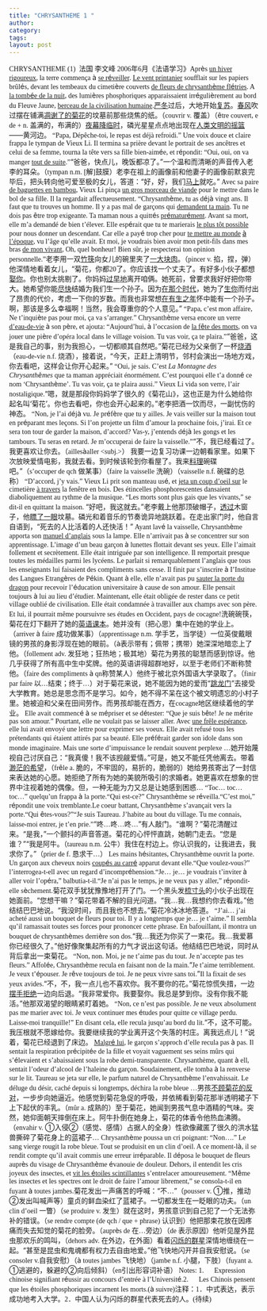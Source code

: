 ```yaml
---
title: "CHRYSANTHEME 1 "
author:
category: 
tags: 
layout: post
---
```

<font face="Times New Roman">CHRYSANTHEME (1)  </font>法国<font face="Times New Roman"> </font>李文峰<font face="Times New Roman"> 2006</font>年<font face="Times New Roman">6</font>月《法语学习》<font face="Times New Roman">Apr</font>è<font face="Times New Roman">s <u>un hiver rigoureux</u>, la terre commença </font>à<font face="Times New Roman"> <u>se r</u></font><u>é</u><font face="Times New Roman"><u>veiller</u>. <u>Le vent printanier</u> soufflait sur les papiers brûl</font>é<font face="Times New Roman">s, devant les tembeaux du cimeti</font>è<font face="Times New Roman">re couverts <u>de fleurs de chrysanth</u></font><u>è</u><u><font face="Times New Roman">me fl</font></u><u>é</u><font face="Times New Roman"><u>tries</u>. A <u>la tomb</u></font><u>é</u><font face="Times New Roman"><u>e de la nuit</u>, des lumi</font>è<font face="Times New Roman">res phosphoriques apparaissaient irr</font>é<font face="Times New Roman">guli</font>è<font face="Times New Roman">rement au bord du Fleuve Jaune, <u>berceau de la civilisation humaine</u>.</font><u>严冬</u>过后，大地开始<u>复苏</u>。<u>春风</u>吹过摆在铺满<u>凋谢了的菊花</u>的坟墓前那些烧焦的纸。（<font face="Times New Roman">couvrir v. </font>覆盖）（ê<font face="Times New Roman">tre couvert, e de + n. </font>盖满的，布满的）<u>夜幕降临时</u>，磷光星星点点地出现在<u>人类文明的摇篮</u>——黄河边。<font face="Times New Roman"> </font><font face="Times New Roman">“Papa, Dépêche-toi, le repas est déjà refroidi.” Une voix douce et claire frappa le tympan de Vieux Li. Il termina sa prière devant le portrait de ses ancêtres et celui de sa femme, tourna la tête vers sa fille bien-aim</font>é<font face="Times New Roman">e, et r</font>é<font face="Times New Roman">pondit: “Oui, oui, on va manger <u>tout de suite</u>.”</font>“爸爸，快点儿，晚饭都凉了。”一个温和而清晰的声音传入老李的耳朵。（<font face="Times New Roman">tympan n.m. [</font>解<font face="Times New Roman">]</font>鼓膜）老李在祖上的画像前和他妻子的画像前默哀完毕后，把头转向他可爱至极的女儿，答道：“好，好，我们<u>马上</u>就吃。”<font face="Times New Roman"> </font><font face="Times New Roman">Avec sa paire <u>de baguettes en bambou</u>, Vieux Li pinça <u>un gros morceau de viande</u> pour le mettre dans le bol de sa fille. Il la regardait affectueusement. “Chrysanth</font>è<font face="Times New Roman">me, tu as d</font>é<font face="Times New Roman">j</font>à<font face="Times New Roman"> vingt ans. Il faut que tu trouves un homme. Il y a pas mal de garçons qui <u>demandent ta main</u>. Tu ne dois pas </font>ê<font face="Times New Roman">tre trop exigeante. Ta maman nous a quitt</font>é<font face="Times New Roman">s <u>pr</u></font><u>é</u><u><font face="Times New Roman">matur</font></u><u>é</u><font face="Times New Roman"><u>ment</u>. Avant sa mort, elle m’a demandé de bien t’élever. Elle esp</font>é<font face="Times New Roman">rait que tu te marierais <u>le plus tôt possible</u> pour nous donner un descendant. Car elle a pay</font>é<font face="Times New Roman"> trop cher pour <u>te mettre au monde</u> </font><u>à</u><font face="Times New Roman"><u> l’époque</u>, vu l’âge qu’elle avait. Et moi, je voudrais bien avoir mon petit-fils dans mes bras <u>de mon vivant</u>, Oh, quel bonheur! Bien sûr, je respecterai ton opinion personnelle.”</font>老李用一双<u>竹筷</u>向女儿的碗里夹了<u>一大块肉</u>。（<font face="Times New Roman">pincer v. </font>掐，捏，弹）他深情地看着女儿，“菊花，你都<font face="Times New Roman">20</font>了。你应该找一个丈夫了。有好多小伙子都想<u>娶你</u>。你也别太挑剔了。你妈妈<u>过早地</u>离开咱俩。她死前，曾要求我好好把你带大。她希望你能<u>尽快</u>结婚为我们生一个孙子。因为<u>在那个时代</u>，她为了<u>生你</u>而付出了昂贵的代价，考虑一下你的岁数。而我也非常想<u>在有生之年</u>怀中能有一个孙子。啊，那该是多么幸福啊！当然，我会尊重你的个人意见。”<font face="Times New Roman"> </font><font face="Times New Roman">“Papa, c’est mon affaire, Ne t’inqui</font>è<font face="Times New Roman">te pas pour moi, ça va s’arranger.” Chrysanth</font>è<font face="Times New Roman">me versa encore un verre <u>d’eau-de-vie</u> </font>à<font face="Times New Roman"> son p</font>è<font face="Times New Roman">re, et ajouta: “Aujourd’hui, </font>à<font face="Times New Roman"> l’occasion de <u>la f</u></font><u>ê</u><font face="Times New Roman"><u>te des morts</u>, on va jouer une pi</font>è<font face="Times New Roman">re d’opéra local dans le village voision. Tu vas voir, ça te plaira.”</font>“爸爸，这是我自己的事，别为我担心，一切都顺其自然吧。”菊花已经为父亲倒了一杯<u>烧酒</u>（<font face="Times New Roman">eau-de-vie n.f. </font>烧酒），接着说，“今天，正赶上清明节，邻村会演出一场地方戏，你去看吧，这样会让你开心起来。”<font face="Times New Roman"> </font><font face="Times New Roman">“Oui, je sais. C’est <em>La Montagne des Chrysanth</em></font><em>è</em><font face="Times New Roman"><em>mes</em> que ta maman appréciait énormément. C’est pourquoi elle t’a donn</font>é<font face="Times New Roman"> ce nom ‘Chrysanth</font>è<font face="Times New Roman">me’. Tu vas voir, ça te plaira aussi.” Vieux Li vida son verre, l’air nostaligique.</font>“嗯，就是那段你妈妈学了很久的《菊花山》，这也正是为什么她给你起名叫‘菊花’。你也去看吧，你也会开心起来的。”老李把酒一饮而尽，一副忧伤的神态。<font face="Times New Roman"> </font><font face="Times New Roman">“Non, je l’ai d</font>é<font face="Times New Roman">j</font>à<font face="Times New Roman"> vu. Je pr</font>é<font face="Times New Roman">f</font>è<font face="Times New Roman">re que tu y ailles. Je vais veiller sur la maison tout en pr</font>é<font face="Times New Roman">parant mes leçons. Si l’on projette un film d’amour la prochaine fois, j’irai. Et ce sera ton tour de garder la maison, d’accord? Vas-y, j’entends d</font>é<font face="Times New Roman">j</font>à<font face="Times New Roman"> les gongs et les tambours. Tu seras en retard. Je m’occuperai de faire la vaisselle.”</font>“不，我已经看过了。我更喜欢让你去。（<font face="Times New Roman">ailles</font>à<font face="Times New Roman">aller <subj.></font>）<font face="Times New Roman"> </font>我要一边复习功课一边朝看家里。如果下次放映爱情电影，我就去看。到时候该轮到你看屋了。我来<u>料理</u>碗碟吧。”（<font face="Times New Roman">s’occuper de qch </font>做某事）（<font face="Times New Roman">faire la vaisselle </font>洗碗）（<font face="Times New Roman">vaisselle n.f. </font>碗碟的总称）<font face="Times New Roman"> </font><font face="Times New Roman">“D’accord, j’y vais.” Vieux Li prit son manteau us</font>é<font face="Times New Roman">, et <u>jeta un coup d’oeil sur</u> le cimetière <u>à travers</u> la fenêtre en bois. Des étincelles phosphorescentes dansaient diaboliquement au rythme de la musique. “Les morts sont plus gais que les vivants,” se dit-il en quittant la maison. </font>“好吧，我这就去。”老李戴上他那顶破帽子，<u>透过</u>木窗子，他<u>瞟了一眼</u>坟墓。磷光和着音乐的节奏诡异地跳跃着。在走出家门时，他自言自语到，“死去的人比活着的人还快活！”<font face="Times New Roman"> </font><font face="Times New Roman">Ayant lav</font>é<font face="Times New Roman"> la vaisselle, Chrysanth</font>è<font face="Times New Roman">me apporta son <u>manuel d’anglais</u> sous la lampe. Elle n’arrivait pas </font>à<font face="Times New Roman"> se concentrer sur son apprentissage. L’image d’un beau garçon </font>à<font face="Times New Roman"> lunettes flottait devant ses yeux. Elle l’aimait follement et secrètement. Elle était intriguée par son intelligence. Il remportait presque toutes les médailles parmi les lycéens. Le parlait si remarquablement l’anglais que tous les enseignants lui faisaient des compliments sans cesse. Il finit par s’inscrire </font>à<font face="Times New Roman"> I’Institue des Langues Etrang</font>è<font face="Times New Roman">res de P</font>é<font face="Times New Roman">kin. Quant </font>à<font face="Times New Roman"> elle, elle n’avait pas pu <u>sauter la porte du dragon</u> pour recevoir l’</font>é<font face="Times New Roman">ducation universitaire </font>à<font face="Times New Roman"> cause de son amour. Elle pensait toujours </font>à<font face="Times New Roman"> lui au lieu d’étudier. Maintenant, elle était obligée de rester dans ce petit village oublié de civilisation. Elle était condamnée à travailler aux champs avec son père. Et lui, il pourrait même poursuivre ses études en Occident, pays de cocagne!</font>洗碗碗筷，菊花在灯下翻开了她的<u>英语课本</u>。她并没有（把心思）集中在她的学业上。（<font face="Times New Roman">arriver </font>à<font face="Times New Roman"> faire </font>成功做某事）（<font face="Times New Roman">apprentissage n.m. </font>学手艺，当学徒）一位英俊戴眼镜的男孩的身影浮现在她的眼前。（à表示带有；佩带；携带）她深深地暗恋上了他。（<font face="Times New Roman">follement adv. </font>发狂地；狂热地；极其地）菊花为男孩的聪慧而感到惊讶。他几乎获得了所有高中生中奖牌。他的英语讲得超群地好，以至于老师们不断称赞他。（<font face="Times New Roman">faire des compliments </font>à<font face="Times New Roman"> qn</font>称赞某人）他终于被北京外国语大学录取了。（<font face="Times New Roman">finir par faire </font>以<font face="Times New Roman">…</font>结束；终于<font face="Times New Roman">…</font>）对于菊花来说，她不能因为她的爱而“<u>跳龙门</u>”去接受大学教育。她总是思念而不是学习。如今，她不得不呆在这个被文明遗忘的小村子里。她被迫和父亲在田间劳作。而男孩却能在西方，在<font face="Times New Roman">cocagne</font>地区继续着他的学业。<font face="Times New Roman"> </font><font face="Times New Roman">Elle avait commenc</font>é<font face="Times New Roman"> </font>à<font face="Times New Roman"> se m</font>é<font face="Times New Roman">priser et se d</font>é<font face="Times New Roman">tester: “Que je suis b</font>ê<font face="Times New Roman">te! Je ne m</font>é<font face="Times New Roman">rite pas son amour.” Pourtant, elle ne voulait pas se laisser aller. Avec <u>une frêle espérance</u>, elle lui avait envoyé une lettre pour exprimer ses voeux. Elle avait refusé tous les prétendants qui étaient attirés par sa beauté. Elle pr</font>é<font face="Times New Roman">f</font>é<font face="Times New Roman">rait garder son idole dans son monde imaginaire. Mais une sorte d’impuissance le rendait souvent perplexe …</font>她开始蔑视自己讨厌自己：“我真傻！我不该觊觎爱情。”可是，她又不能任凭他离去。带着<u>渺茫的希望</u>，（<font face="Times New Roman">fr</font>ê<font face="Times New Roman">le a. </font>脆的，不牢固的，易折的，脆弱的）她给男孩寄出了一封信来表达她的心愿。她拒绝了所有为她的美貌所吸引的求婚者。她更喜欢在想象的世界中注视着她的偶像。但，一种无能为力又总是让她感到困惑<font face="Times New Roman">…</font><font face="Times New Roman"> </font><font face="Times New Roman">“Toc… toc… toc…” quelqu’un frappa </font>à<font face="Times New Roman"> la porte.</font><font face="Times New Roman">“Qui est-ce?” Chrysanth</font>è<font face="Times New Roman">me se r</font>é<font face="Times New Roman">veilla.</font><font face="Times New Roman">“C’est moi,” r</font>é<font face="Times New Roman">pondit une voix tremblante.</font><font face="Times New Roman">Le coeur battant, Chrysanth</font>è<font face="Times New Roman">me s’avançait vers la porte.</font><font face="Times New Roman">“Qui </font>ê<font face="Times New Roman">tes-vous?”</font><font face="Times New Roman">“Je suis Taureau. J’habite au bout du village. Tu me connais, laisse-moi entrer, je t’en prie.”</font>“咚<font face="Times New Roman">…</font>咚<font face="Times New Roman">…</font>咚<font face="Times New Roman">…</font>”有人敲门。“谁啊？”菊花清醒过来。“是我，”一个颤抖的声音答道。菊花的心怦怦直跳，她朝门走去。“您是谁？”“我是阿牛。（<font face="Times New Roman">taureau n.m. </font>公牛）我住在村边上。你认识我的，让我进去，我求你了。”（<font face="Times New Roman">prier de f. </font>恳求干<font face="Times New Roman">…</font>）<font face="Times New Roman"> </font><font face="Times New Roman">Les mains h</font>é<font face="Times New Roman">sitantes, Chrysanth</font>è<font face="Times New Roman">me ouvrit la porte. Un garçon aux cheveux noirs <u>coup</u></font><u>é</u><u><font face="Times New Roman">s au carr</font></u><u>é</u><font face="Times New Roman"> apparut devant elle.</font><font face="Times New Roman">“Que voulez-vous?” l’interrogea-t-ell avec un regard d’incompr</font>é<font face="Times New Roman">hension.</font><font face="Times New Roman">“Je… je… je voudrais t’inviter </font>à<font face="Times New Roman"> aller voir l’op</font>é<font face="Times New Roman">ra,” balbutia-t-il.</font><font face="Times New Roman">“Je n’ai pas le temps, je ne veux pas y aller,” r</font>é<font face="Times New Roman">pondit-elle s</font>è<font face="Times New Roman">chement.</font>菊花双手犹犹豫豫地打开了门。一个黑头发<u>梳寸头</u>的小伙子出现在她面前。“您想干嘛？”菊花带着不解的目光问道。“我<font face="Times New Roman">…</font>我<font face="Times New Roman">…</font>我想约你去看戏。”他结结巴巴地说。“我没时间，而且我也不想去。”菊花冷冰冰地答道。<font face="Times New Roman"> </font><font face="Times New Roman">“J’ai… j’ai acheté aussi un bouquet de fleurs pour toi. Il y a longtemps que je… je t’aime.” Il sembla qu’il ramassait toutes ses forces pour prononcer cette phrase. En bafouillant, il montra un bouquet de chrysanth</font>è<font face="Times New Roman">mes derri</font>è<font face="Times New Roman">re son dos.</font>“我<font face="Times New Roman">…</font>我还为你买了一束花。我<font face="Times New Roman">…</font>我爱慕你已经很久了。”他好像聚集起所有的力气才说出这句话。他结结巴巴地说，同时从背后拿出一束菊花。<font face="Times New Roman"> </font><font face="Times New Roman">“Non, non. Moi, je ne t’aime pas du tout. Je n’accepte pas tes fleurs.” Affol</font>é<font face="Times New Roman">e, Chrysanth</font>è<font face="Times New Roman">me recula en faisant non de la main.</font>“<font face="Times New Roman">Je t’aime terriblement. Je veux t’</font>é<font face="Times New Roman">pouser. Je r</font>ê<font face="Times New Roman">ve toujours de toi. Je ne peux vivre sans toi.</font>”<font face="Times New Roman">Il la fixait de ses yeux avides.</font>“不，不，我一点儿也不喜欢你。我不要你的花。”菊花惊慌失措，一边<u>摆手拒绝</u>一边向后退。“我非常爱你。我要娶你。我总是梦到你。没有你我不能活。”他那双渴望的眼睛紧盯着她。<font face="Times New Roman"> </font><font face="Times New Roman">“Non, ce n’est pas possible. Je ne veux absolument pas me marier avec toi. Je veux continuer mes </font>é<font face="Times New Roman">tudes pour quitte ce village perdu. Laisse-moi tranquille!” En disant cela, elle recula jusqu’au bord du lit.</font>“不，这不可能。我压根就不愿嫁给你。我要继续我的学业离开这个失落的村庄。离我远点儿！”说着，菊花已经退到了床边。<font face="Times New Roman"> </font><u><font face="Times New Roman">Malgr</font></u><u>é</u><font face="Times New Roman"><u> lui</u>, le garçon s’approch d’elle recula pas </font>à<font face="Times New Roman"> pas. Il sentait la respiration pr</font>é<font face="Times New Roman">cipit</font>é<font face="Times New Roman">e de la fille et voyait vaguement ses seins mûrs qui s’</font>é<font face="Times New Roman">levaient et s’abaissaient sous la robe demi-transparente. Chrysanthème, quant </font>à<font face="Times New Roman"> ell, sentait l’odeur d’alcool de l’haleine du garçon. Soudainement, elle tomba </font>à<font face="Times New Roman"> la renverse sur le lit. Taureau se jeta sur elle, le parfum naturel de Chrysanth</font>è<font face="Times New Roman">me l’envahissait. Le déluge du désir, caché depuis si longtemps, déchira la robe bleue …</font>男孩<u>不顾菊花的反对</u>，一步步向她逼近。他感觉到菊花急促的呼吸，并依稀看到菊花那半透明裙子下上下起伏的丰乳。（<font face="Times New Roman">mûr a. </font>成熟的）至于菊花，她闻到男孩气息中酒精的气味。突然，她仰面朝天摔倒在床上。阿牛扑倒在她身上，菊花的体香令他热血沸腾。（<font face="Times New Roman">envahir v. </font>①入侵②（感觉、感情）占据人的全身）性欲像藏匿了很久的洪水猛兽撕碎了菊花身上的蓝裙子<font face="Times New Roman">…</font><font face="Times New Roman"> </font><font face="Times New Roman">Chrysanth</font>è<font face="Times New Roman">me poussa un cri poignant: “Non….” Le sang vierge rougit la robe bleue. Tout se produisit en un clin d’oeil. A ce moment-l</font>à<font face="Times New Roman">, il se rendit compte qu’il avait commis une erreur irr</font>é<font face="Times New Roman">parable. Il d</font>é<font face="Times New Roman">posa le bouquet de fleurs aupr</font>è<font face="Times New Roman">s du visage de Chrysanth</font>è<font face="Times New Roman">me </font>é<font face="Times New Roman">vanouie de douleur. Dehors, il entendit les cris joyeux des insectes, et <u>vit les </u></font><u>é</u><font face="Times New Roman"><u>toiles scintillantes</u> s’entrelacer amoureusement. “M</font>ê<font face="Times New Roman">me les insectes et les spectres ont le droit de faire l’amour librement,” se consola-t-il en fuyant </font>à<font face="Times New Roman"> toutes jambes.</font>菊花发出一声痛苦的呼喊：“不<font face="Times New Roman">…</font>”（<font face="Times New Roman">pousser v. </font>①推，推动②发出叫喊声等）童贞的鲜血染红了蓝裙子。一切都发生在一眨眼的功夫。（<font face="Times New Roman">un clin d’oeil </font>一瞥）（<font face="Times New Roman">se produire v. </font>发生）就在这时，男孩意识到自己犯了一个无法弥补的错误。（<font face="Times New Roman">se rendre compte (de qch / que + phrase) </font>认识到）他把那束花放在因疼痛而失去知觉的菊花的脸旁。（<font face="Times New Roman">aupr</font>è<font face="Times New Roman">s de </font>在<font face="Times New Roman">…</font>旁边）（<font face="Times New Roman">de </font>表示原因）他听见屋外昆虫那欢乐的鸣叫，（<font face="Times New Roman">dehors adv. </font>在外边，在外面）看着<u>闪烁的群星</u>深情地缠绕在一起。“甚至是昆虫和鬼魂都有权力去自由地爱。”他飞快地闪开并自我安慰说。（<font face="Times New Roman">se consoler v.</font>自我安慰）（à<font face="Times New Roman"> toutes jambes </font>飞快地）（<font face="Times New Roman">jambe n.f. </font>小腿，下肢）（<font face="Times New Roman">fuyant a. </font>①逃避的，躲避的②向后倾斜）（<font face="Times New Roman">en</font>引出形容词补语）<font face="Times New Roman"> </font><font face="Times New Roman">Notes: </font><font face="Times New Roman">1.      Expression chinoise signifiant r</font>é<font face="Times New Roman">ussir au concours d’entrée à l’Universit</font>é<font face="Times New Roman">.</font><font face="Times New Roman">2.      Les Chinois pensent que les </font>é<font face="Times New Roman">toiles phosphoriques incarnent les morts.</font><font face="Times New Roman">(</font>à<font face="Times New Roman"> suivre)</font>注释：<font face="Times New Roman">1</font>．中式表达，表示成功地考入大学。<font face="Times New Roman">2</font>．中国人认为闪烁的群星代表死去的人。<font face="Times New Roman">(</font>待续<font face="Times New Roman">)</font><font face="Times New Roman"> </font><font face="Times New Roman"> </font>

